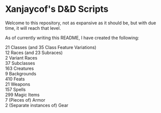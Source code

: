 # Xanjaycof's D&D Scripts
Welcome to this repository, not as expansive as it should be, but with due time, it will reach that level.

As of currently writing this README, I have created the following:

21 Classes (and 35 Class Feature Variations)
<br>12 Races (and 23 Subraces)
<br>2 Variant Races
<br>37 Subclasses
<br>163 Creatures
<br>9 Backgrounds
<br>410 Feats
<br>21 Weapons
<br>157 Spells
<br>299 Magic Items
<br>7 (Pieces of) Armor
<br>2 (Separate instances of) Gear

